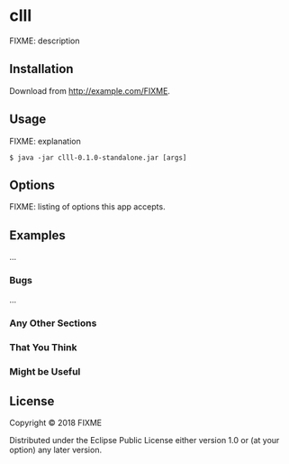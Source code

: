 # clll

FIXME: description

## Installation

Download from http://example.com/FIXME.

## Usage

FIXME: explanation

    $ java -jar clll-0.1.0-standalone.jar [args]

## Options

FIXME: listing of options this app accepts.

## Examples

...

### Bugs

...

### Any Other Sections
### That You Think
### Might be Useful

## License

Copyright © 2018 FIXME

Distributed under the Eclipse Public License either version 1.0 or (at
your option) any later version.
